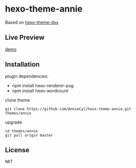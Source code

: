 # hexo-theme-annie

Based on [hexo-theme-dxx](https://shakalaka.xyz/hexo-theme-dxx/)

## Live Preview

[demo](http://anniecyl.github.io) 

## Installation

plugin dependencies:

- npm install hexo-renderer-pug
- npm install hexo-wordcount

clone theme

    git clone https://github.com/AnnieCyl/hexo-theme-annie.git themes/annie

upgrade

    cd themes/annie
    git pull origin master

## License

MIT
